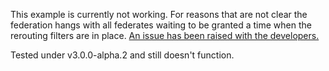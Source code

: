 This example is currently not working. For reasons that are not clear the
 federation hangs with all federates waiting to be granted a time when the
  rerouting filters are in place. [An issue has been raised with the
   developers.](https://github.com/GMLC-TDC/HELICS/discussions/1571)
   
Tested under v3.0.0-alpha.2 and still doesn't function.